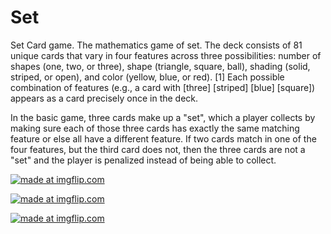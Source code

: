 # Set
Set Card game.
The mathematics game of set.
The deck consists of 81 unique cards that vary in four features across three possibilities: 
number of shapes (one, two, or three), 
shape (triangle, square, ball), 
shading (solid, striped, or open), 
and color (yellow, blue, or red).
[1] Each possible combination of features (e.g., a card with [three] [striped] [blue] [square]) appears 
as a card precisely once in the deck.

In the basic game, three cards make up a "set", which a player collects by making sure each of those three cards 
has exactly the same matching feature or else all have a different feature. 
If two cards match in one of the four features, but the third card does not, then the three cards are not a "set" 
and the player is penalized instead of being able to collect.

<a href="https://imgflip.com/gif/3m3a7l"><img src="https://i.imgflip.com/3m3a7l.gif" title="made at imgflip.com"/></a>

<a href="https://imgflip.com/gif/3m3aia"><img src="https://i.imgflip.com/3m3aia.gif" title="made at imgflip.com"/></a>

<a href="https://imgflip.com/gif/3m3and"><img src="https://i.imgflip.com/3m3and.gif" title="made at imgflip.com"/></a>
